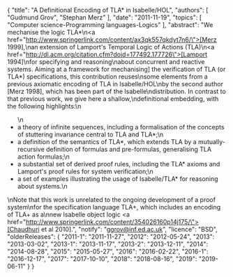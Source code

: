 {
    "title": "A Definitional Encoding of TLA* in Isabelle/HOL",
    "authors": [
        "Gudmund Grov",
        "Stephan Merz"
    ],
    "date": "2011-11-19",
    "topics": [
        "Computer science-Programming languages-Logics"
    ],
    "abstract": "We mechanise the logic TLA*\n<a href=\"http://www.springerlink.com/content/ax3qk557qkdyt7n6/\">[Merz 1999]</a>,\nan extension of Lamport's  Temporal Logic of Actions (TLA)\n<a href=\"http://dl.acm.org/citation.cfm?doid=177492.177726\">[Lamport 1994]</a>\nfor specifying and reasoning\nabout concurrent and reactive systems. Aiming at a framework for mechanising]  the verification of TLA (or TLA*) specifications, this contribution reuses\nsome elements from a previous axiomatic encoding of TLA in Isabelle/HOL\nby the second author [Merz 1998], which has been part of the Isabelle\ndistribution. In contrast to that previous work, we give here a shallow,\ndefinitional embedding, with the following highlights:\n<ul>\n<li>a theory of infinite sequences, including a formalisation of the concepts of stuttering invariance central to TLA and TLA*;\n<li>a definition of the semantics of TLA*, which extends TLA by a mutually-recursive definition of formulas and pre-formulas, generalising TLA action formulas;\n<li>a substantial set of derived proof rules, including the TLA* axioms and Lamport's proof rules for system verification;\n<li>a set of examples illustrating the usage of Isabelle/TLA* for reasoning about systems.\n</ul>\nNote that this work is unrelated to the ongoing development of a proof system\nfor the specification language TLA+, which includes an encoding of TLA+ as a\nnew Isabelle object logic <a href=\"http://www.springerlink.com/content/354026160p14j175/\">[Chaudhuri et al 2010]</a>.",
    "notify": "ggrov@inf.ed.ac.uk",
    "licence": "BSD",
    "olderReleases": {
        "2011-1": "2011-11-27",
        "2012": "2012-05-24",
        "2013": "2013-03-02",
        "2013-1": "2013-11-17",
        "2013-2": "2013-12-11",
        "2014": "2014-08-28",
        "2015": "2015-05-27",
        "2016": "2016-02-22",
        "2016-1": "2016-12-17",
        "2017": "2017-10-10",
        "2018": "2018-08-16",
        "2019": "2019-06-11"
    }
}